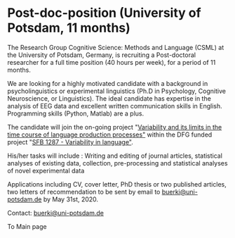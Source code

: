 # Post-doc-position (University of Potsdam, 11 months) 

The Research Group Cognitive Science: Methods and Language (CSML) at the University of Potsdam, Germany, is recruiting a Post-doctoral researcher for a full time position (40 hours per week), for a period of 11 months.

We are looking for a highly motivated candidate with a background in psycholinguistics or experimental linguistics (Ph.D in Psychology, Cognitive Neuroscience, or Linguistics). The ideal candidate has expertise in the analysis of EEG data and excellent written communication skills in English. Programming skills (Python, Matlab) are a plus.

The candidate will join the on-going project "[Variability and its limits in the time course of language production processes"](https://www.uni-potsdam.de/en/sfb1287/projects/cluster-b/project-b05) within the DFG funded project "[SFB 1287 - Variability in language"](https://www.uni-potsdam.de/en/sfb1287/index).

His/her tasks will include : Writing and editing of journal articles, statistical analyses of existing data, collection, pre-processing and statistical analyses of novel experimental data

Applications including CV, cover letter, PhD thesis or two published articles, two letters of recommendation to be sent by email to buerki@uni-potsdam.de by May 31st, 2020.

Contact: buerki@uni-potsdam.de

To Main page
